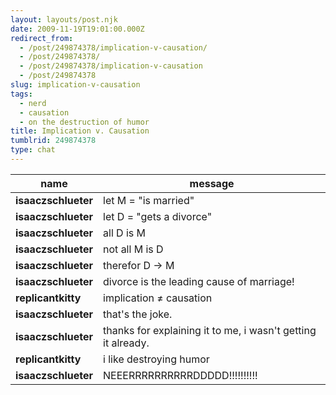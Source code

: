 ```yaml
---
layout: layouts/post.njk
date: 2009-11-19T19:01:00.000Z
redirect_from:
  - /post/249874378/implication-v-causation/
  - /post/249874378/
  - /post/249874378/implication-v-causation
  - /post/249874378
slug: implication-v-causation
tags:
  - nerd
  - causation
  - on the destruction of humor
title: Implication v. Causation
tumblrid: 249874378
type: chat
---
```

|name|message|
|-----|-----|
| **isaaczschlueter** | let M = "is married" |
| **isaaczschlueter** | let D = "gets a divorce" |
| **isaaczschlueter** | all D is M |
| **isaaczschlueter** | not all M is D |
| **isaaczschlueter** | therefor D → M |
| **isaaczschlueter** | divorce is the leading cause of marriage! |
| **replicantkitty** | implication ≠ causation |
| **isaaczschlueter** | that's the joke. |
| **isaaczschlueter** | thanks for explaining it to me, i wasn't getting it already. |
| **replicantkitty** | i like destroying humor |
| **isaaczschlueter** | NEEERRRRRRRRRRDDDDD!!!!!!!!!! |
